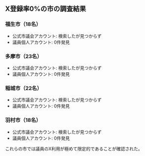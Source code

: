## X登録率0%の市の調査結果

### 福生市（18名）
- 公式市議会アカウント: 検索したが見つからず
- 議員個人アカウント: 0件発見

### 多摩市（23名）
- 公式市議会アカウント: 検索したが見つからず
- 議員個人アカウント: 0件発見

### 稲城市（22名）
- 公式市議会アカウント: 検索したが見つからず
- 議員個人アカウント: 0件発見

### 羽村市（18名）
- 公式市議会アカウント: 検索したが見つからず
- 議員個人アカウント: 0件発見

これらの市では議員のX利用が極めて限定的であることが確認された。

